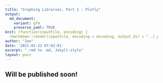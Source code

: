 ```yaml
---
title: "Graphing Libraries, Part 1 : Plotly"
output:
  md_document:
    variant: gfm
    preserve_yaml: TRUE
knit: (function(inputFile, encoding) {
  rmarkdown::render(inputFile, encoding = encoding, output_dir = "../_posts") })
author: "Joe"
date: '2021-01-23 07:02:01'
excerpt: ".rmd to .md, Jekyll-style"
layout: post
---
```


## Will be published soon!
